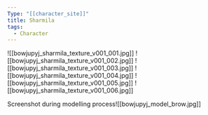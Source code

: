 ```yaml
---
Type: "[[character_site]]"
title: Sharmila
tags:
  - Character
---
```


![[bowjupyj_sharmila_texture_v001_001.jpg]]
![[bowjupyj_sharmila_texture_v001_002.jpg]]
![[bowjupyj_sharmila_texture_v001_003.jpg]]
![[bowjupyj_sharmila_texture_v001_004.jpg]]
![[bowjupyj_sharmila_texture_v001_005.jpg]]
![[bowjupyj_sharmila_texture_v001_006.jpg]]

Screenshot during modelling process![[bowjupyj_model_brow.jpg]]
